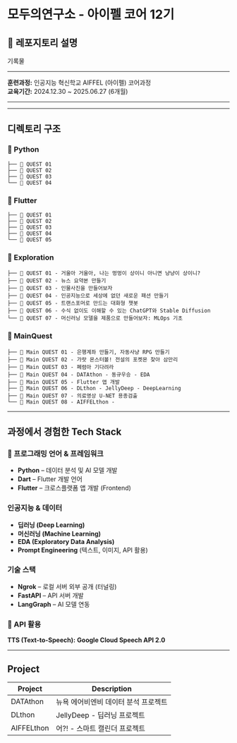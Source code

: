 # 모두의연구소 - 아이펠 코어 12기

## 📝 레포지토리 설명

기록물

---

**훈련과정:** 인공지능 혁신학교 AIFFEL (아이펠) 코어과정  
**교육기간:** 2024.12.30 ~ 2025.06.27 (6개월)

---

---

## 디렉토리 구조

### 📁 Python
```
├── 📂 QUEST 01
├── 📂 QUEST 02
├── 📂 QUEST 03
└── 📂 QUEST 04
```

### 📁 Flutter
```
├── 📂 QUEST 01
├── 📂 QUEST 02
├── 📂 QUEST 03
├── 📂 QUEST 04
└── 📂 QUEST 05
```

### 📁 Exploration
```
├── 📂 QUEST 01 - 거울아 거울아, 나는 멍멍이 상이니 아니면 냥냥이 상이니?
├── 📂 QUEST 02 - 뉴스 요약본 만들기
├── 📂 QUEST 03 - 인물사진을 만들어보자 
├── 📂 QUEST 04 - 인공지능으로 세상에 없던 새로운 패션 만들기
├── 📂 QUEST 05 - 트랜스포머로 만드는 대화형 챗봇
├── 📂 QUEST 06 - 수식 없이도 이해할 수 있는 ChatGPT와 Stable Diffusion
└── 📂 QUEST 07 - 머신러닝 모델을 제품으로 만들어보자: MLOps 기초
```

### 📁 MainQuest
```
├── 📂 Main QUEST 01 - 은행계좌 만들기, 자동사냥 RPG 만들기
├── 📂 Main QUEST 02 - 가랏 몬스터볼! 전설의 포켓몬 찾아 삼만리
├── 📂 Main QUEST 03 - 폐렴아 기다려라
├── 📂 Main QUEST 04 - DATAthon - 동규우승 - EDA
├── 📂 Main QUEST 05 - Flutter 앱 개발
├── 📂 Main QUEST 06 - DLthon - JellyDeep - DeepLearning
├── 📂 Main QUEST 07 - 의료영상 U-NET 용종검출
└── 📂 Main QUEST 08 - AIFFELthon - 
```

---

## 과정에서 경험한 Tech Stack

### 🚀 프로그래밍 언어 & 프레임워크
- **Python** – 데이터 분석 및 AI 모델 개발
- **Dart** – Flutter 개발 언어
- **Flutter** – 크로스플랫폼 앱 개발 (Frontend)

### 인공지능 & 데이터
- **딥러닝 (Deep Learning)**
- **머신러닝 (Machine Learning)**
- **EDA (Exploratory Data Analysis)**
- **Prompt Engineering** (텍스트, 이미지, API 활용)

### 기술 스택
- **Ngrok** – 로컬 서버 외부 공개 (터널링)
- **FastAPI** – API 서버 개발
- **LangGraph** – AI 모델 연동

### 📡 API 활용

**TTS (Text-to-Speech):** **Google Cloud Speech API 2.0**

---

## Project

| Project | Description |
|---------|-------------|
| DATAthon | 뉴욕 에어비엔비 데이터 분석 프로젝트 |
| DLthon | JellyDeep - 딥러닝 프로젝트 |
| AIFFELthon | 어?! - 스마트 캘린더 프로젝트 |
